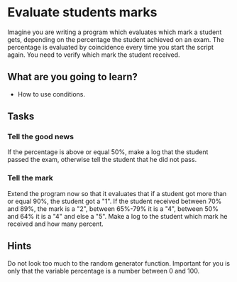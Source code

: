 # Evaluate students marks

Imagine you are writing a program which evaluates which mark a student gets, depending on the percentage the student achieved on an exam. The percentage is evaluated by coincidence every time you start the script again. You need to verify which mark the student received.

## What are you going to learn?

* How to use conditions.

## Tasks

### Tell the good news
If the percentage is above or equal 50%, make a log that the student passed the exam, otherwise tell the student that he did not pass.

### Tell the mark
Extend the program now so that it evaluates that if a student got more than or equal 90%, the student got a "1". If the student received between 70% and 89%, the mark is a "2", between 65%-79% it is a "4", between 50% and 64% it is a "4" and else a "5". Make a log to the student which mark he received and how many percent.


## Hints
Do not look too much to the random generator function. Important for you is only that the variable percentage is a number between 0 and 100.
